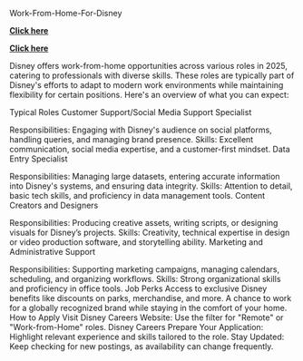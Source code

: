  Work-From-Home-For-Disney  

 **[Click here](https://sites.google.com/view/desneywork-home/home)**

  **[Click here](https://sites.google.com/view/desneywork-home/home)**

  Disney offers work-from-home opportunities across various roles in 2025, catering to professionals with diverse skills. These roles are typically part of Disney's efforts to adapt to modern work environments while maintaining flexibility for certain positions. Here's an overview of what you can expect:

Typical Roles
Customer Support/Social Media Support Specialist

Responsibilities: Engaging with Disney's audience on social platforms, handling queries, and managing brand presence.
Skills: Excellent communication, social media expertise, and a customer-first mindset.
Data Entry Specialist

Responsibilities: Managing large datasets, entering accurate information into Disney's systems, and ensuring data integrity.
Skills: Attention to detail, basic tech skills, and proficiency in data management tools.
Content Creators and Designers

Responsibilities: Producing creative assets, writing scripts, or designing visuals for Disney’s projects.
Skills: Creativity, technical expertise in design or video production software, and storytelling ability.
Marketing and Administrative Support

Responsibilities: Supporting marketing campaigns, managing calendars, scheduling, and organizing workflows.
Skills: Strong organizational skills and proficiency in office tools.
Job Perks
Access to exclusive Disney benefits like discounts on parks, merchandise, and more.
A chance to work for a globally recognized brand while staying in the comfort of your home.
How to Apply
Visit Disney Careers Website: Use the filter for "Remote" or "Work-from-Home" roles.
Disney Careers
Prepare Your Application: Highlight relevant experience and skills tailored to the role.
Stay Updated: Keep checking for new postings, as availability can change frequently.
